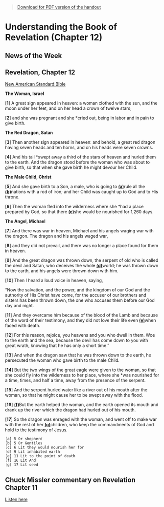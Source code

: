 >[Download for PDF version of the handout](/week041022.pdf)


# Understanding the Book of Revelation (Chapter 12)

## News of the Week

## Revelation, Chapter 12
[New American Standard Bible](https://biblehub.com/nasb_/revelation/12.htm)


**The Woman, Israel**

[**1**] A great sign appeared in heaven: a woman clothed with the sun, and the moon under her feet, and on her head a crown of twelve stars; 

[**2**] and she was pregnant and she *cried out, being in labor and in pain to give birth.

**The Red Dragon, Satan**

[**3**] Then another sign appeared in heaven: and behold, a great red dragon having seven heads and ten horns, and on his heads were seven crowns. 

[**4**] And his tail *swept away a third of the stars of heaven and hurled them to the earth. And the dragon stood before the woman who was about to give birth, so that when she gave birth he might devour her Child.

**The Male Child, Christ**

[**5**] And she gave birth to a Son, a male, who is going to [**(a)**](https://biblehub.com/nasb_/revelation/12.htm#fn)rule all the [**(b)**](https://biblehub.com/nasb_/revelation/12.htm#fn)nations with a rod of iron; and her Child was caught up to God and to His throne. 

[**6**] Then the woman fled into the wilderness where she *had a place prepared by God, so that there [**(c)**](https://biblehub.com/nasb_/revelation/12.htm#fn)she would be nourished for 1,260 days.

**The Angel, Michael**

[**7**] And there was war in heaven, Michael and his angels waging war with the dragon. The dragon and his angels waged war, 

[**8**] and they did not prevail, and there was no longer a place found for them in heaven. 

[**9**] And the great dragon was thrown down, the serpent of old who is called the devil and Satan, who deceives the whole [**(d)**](https://biblehub.com/nasb_/revelation/12.htm#fn)world; he was thrown down to the earth, and his angels were thrown down with him. 

[**10**] Then I heard a loud voice in heaven, saying,

“Now the salvation, and the power, and the kingdom of our God and the authority of His Christ have come, for the accuser of our brothers and sisters has been thrown down, the one who accuses them before our God day and night. 

[**11**] And they overcame him because of the blood of the Lamb and because of the word of their testimony, and they did not love their life even [**(e)**](https://biblehub.com/nasb_/revelation/12.htm#fn)when faced with death. 

[**12**] For this reason, rejoice, you heavens and you who dwell in them. Woe to the earth and the sea, because the devil has come down to you with great wrath, knowing that he has only a short time.”

[**13**] And when the dragon saw that he was thrown down to the earth, he persecuted the woman who gave birth to the male Child. 

[**14**] But the two wings of the great eagle were given to the woman, so that she could fly into the wilderness to her place, where she *was nourished for a time, times, and half a time, away from the presence of the serpent. 

[**15**] And the serpent hurled water like a river out of his mouth after the woman, so that he might cause her to be swept away with the flood. 

[**16**] [**(f)**](https://biblehub.com/nasb_/revelation/12.htm#fn)But the earth helped the woman, and the earth opened its mouth and drank up the river which the dragon had hurled out of his mouth. 

[**17**] So the dragon was enraged with the woman, and went off to make war with the rest of her [**(g)**](https://biblehub.com/nasb_/revelation/12.htm#fn)children, who keep the commandments of God and hold to the testimony of Jesus.


```
[a] 5 Or shepherd
[b] 5 Or Gentiles
[c] 6 Lit they would nourish her for
[d] 9 Lit inhabited earth
[e] 11 Lit to the point of death
[f] 16 Lit And
[g] 17 Lit seed
```

## Chuck Missler commentary on Revelation Chapter 11
[Listen here](https://bit.ly/36ImLoA)
